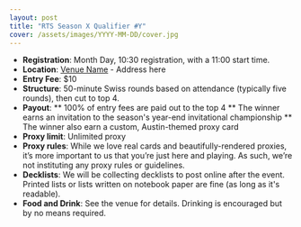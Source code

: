 ```yaml
---
layout: post
title: "RTS Season X Qualifier #Y"
cover: /assets/images/YYYY-MM-DD/cover.jpg
---
```


<!--- remove this line and uncomment the next line when the poster is ready --->
<!--- ![](/assets/images/YYYY-MM-DD/poster.jpg) --->

* **Registration**: Month Day, 10:30 registration, with a 11:00 start time.
* **Location**: [Venue Name](https://linktovenue.com/) - Address here
* **Entry Fee**: $10
* **Structure**: 50-minute Swiss rounds based on attendance (typically five rounds), then cut
  to top 4.
* **Payout**:
** 100% of entry fees are paid out to the top 4
** The winner earns an invitation to the season's year-end invitational championship
** The winner also earn a custom, Austin-themed proxy card
* **Proxy limit**: Unlimited proxy
* **Proxy rules**: While we love real cards and beautifully-rendered proxies, it’s more important
  to us that you’re just here and playing. As such, we’re not instituting any proxy rules or
  guidelines.
* **Decklists**: We will be collecting decklists to post online after the event. Printed
  lists or lists written on notebook paper are fine (as long as it's readable).
* **Food and Drink**: See the venue for details. Drinking is encouraged but by no means required.


